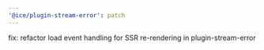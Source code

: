 ```yaml
---
'@ice/plugin-stream-error': patch
---
```


fix: refactor load event handling for SSR re-rendering in plugin-stream-error
